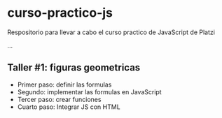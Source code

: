# curso-practico-js
Respositorio para llevar a cabo el curso practico de JavaScript de Platzi


...


## Taller #1: figuras geometricas

- Primer paso: definir las formulas
- Segundo: implementar las formulas en JavaScript
- Tercer paso: crear funciones
- Cuarto paso: Integrar JS con HTML
